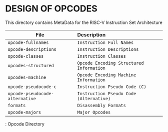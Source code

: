 # DESIGN OF OPCODES

This directory contains MetaData for the RISC-V Instruction Set Architecture

| File                           | Description                              |
|--------------------------------|:-----------------------------------------|
| `opcode-fullnames`             | `Instruction Full Names`                 |
| `opcode-descriptions`          | `Instruction Descriptions`               |
| `opcode-classes`               | `Instruction Classes`                    |
| `opcodes-structured`           | `Opcode Encoding Structured Information` |
| `opcodes-machine`              | `Opcode Encoding Machine Information`    |
| `opcode-pseudocode-c`          | `Instruction Pseudo Code (C)`            |
| `opcode-pseudocode-alternative`| `Instruction Pseudo Code (Alternative)`  |
| `formats`                      | `Disassembly Formats`                    |
| `opcode-majors`                | `Major Opcodes`                          |
: Opcode Directory
